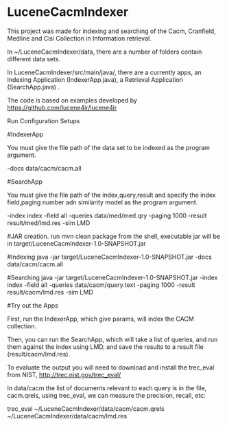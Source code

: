# LuceneCacmIndexer
This project was made for indexing and searching of the Cacm, Cranfield, Medline and Cisi Collection in Information retrieval.

In ~/LuceneCacmIndexer/data, there are a number of folders contain different data sets.

In LuceneCacmIndexer/src/main/java/, there are a currently apps, an Indexing Application (IndexerApp.java), a Retrieval Application (SearchApp.java) .

The code is based on examples developed by https://github.com/lucene4ir/lucene4ir

Run Configuration Setups

#IndexerApp

You must give the file path of the data set to be indexed as the program argument.

-docs data/cacm/cacm.all


#SearchApp

You must give the file path of the index,query,result and specify the index field,paging number adn similarity model as the program argument.

-index index -field all -queries data/med/med.qry -paging 1000 -result result/med/lmd.res -sim LMD

#JAR creation.
run mvn clean package from the shell, executable jar will be in target/LuceneCacmIndexer-1.0-SNAPSHOT.jar

#Indexing
java -jar target/LuceneCacmIndexer-1.0-SNAPSHOT.jar -docs data/cacm/cacm.all

#Searching
java -jar target/LuceneCacmIndexer-1.0-SNAPSHOT.jar -index index -field all -queries data/cacm/query.text -paging 1000 -result result/cacm/lmd.res -sim LMD


#Try out the Apps

First, run the IndexerApp, which give params, will index the CACM collection. 

Then, you can run the SearchApp, which will take a list of queries, and run them against the index using LMD, and save the results to a result file (result/cacm/lmd.res).

To evaluate the output you will need to download and install the trec_eval from NIST, http://trec.nist.gov/trec_eval/

In data/cacm the list of documents relevant to each query is in the file, cacm.qrels, using trec_eval, we can measure the precision, recall, etc:

trec_eval ~/LuceneCacmIndexer/data/cacm/cacm.qrels ~/LuceneCacmIndexer/data/cacm/lmd.res